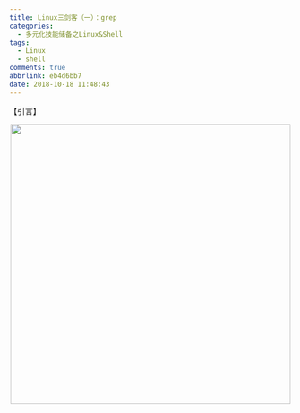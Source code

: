 ```yaml
---
title: Linux三剑客（一）：grep
categories:
  - 多元化技能储备之Linux&Shell
tags:
  - Linux
  - shell
comments: true
abbrlink: eb4d6bb7
date: 2018-10-18 11:48:43
---
```

【引言】
<div align=center><img src="/img/2018/2018-10-20-03.jpg" width="500"/></div>
<!-- more -->
